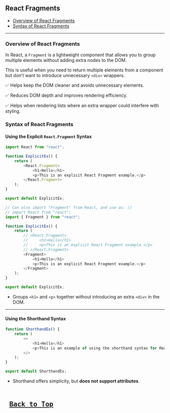 ## React Fragments

* [Overview of React Fragments](#react-fragments-overview)
* [Syntax of React Fragments](#react-fragments-syntax)

---

### <a name="react-fragments-overview">Overview of React Fragments</a>

In React, a `Fragment` is a lightweight component that allows you to group multiple elements without adding extra nodes to the DOM. 

This is useful when you need to return multiple elements from a component but don’t want to introduce unnecessary `<div>` wrappers.

:white_check_mark: Helps keep the DOM cleaner and avoids unnecessary elements.

:white_check_mark: Reduces DOM depth and improves rendering efficiency.

:white_check_mark: Helps when rendering lists where an extra wrapper could interfere with styling.

### <a name="react-fragments-syntax">Syntax of React Fragments</a>

#### Using the Explicit `React.Fragment` Syntax
```js
import React from "react";

function ExplicitEx() {
    return (
        <React.Fragment>
            <h1>Hello</h1>
            <p>This is an explicit React Fragment example.</p>
        </React.Fragment>
    );
}

export default ExplicitEx;

// Can also import "Fragment" from React, and use as: //
// import React from "react";
import { Fragment } from "react";

function ExplicitEx() {
    return (
        // <React.Fragment>
        //     <h1>Hello</h1>
        //     <p>This is an explicit React Fragment example.</p>
        // </React.Fragment>
        <Fragment>
            <h1>Hello</h1>
            <p>This is an explicit React Fragment example.</p>
        </Fragment>
    );
}

export default ExplicitEx;
```
* Groups `<h1>` and `<p>` together without introducing an extra `<div>` in the DOM.

---

#### Using the Shorthand Syntax
```js
function ShorthandEx() {
    return (
        <>
            <h1>Hello</h1>
            <p>This is an example of using the shorthand syntax for React Fragments.</p>
        </>
    );
}

export default ShorthandEx;
```
* Shorthand offers simplicity, but **does not support attributes**.

<kbd> <br> [Back to Top](#react-fragments) <br> </kbd>
---